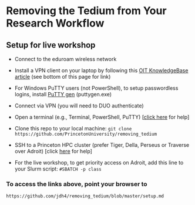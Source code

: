 # Removing the Tedium from Your Research Workflow

## Setup for live workshop

+ Connect to the eduroam wireless network

+ Install a VPN client on your laptop by following this <a href="https://princeton.service-now.com/snap?id=kb_article&sys_id=ce2a27064f9ca20018ddd48e5210c745" target="_black">OIT KnowledgeBase article</a> (see bottom of this page for link)

+ For Windows PuTTY users (not PowerShell), to setup passwordless logins, install <a href="https://www.chiark.greenend.org.uk/~sgtatham/putty/latest.html" target="_blank">PuTTY gen</a> (puttygen.exe)

+ Connect via VPN (you will need to DUO authenticate)

+ Open a terminal (e.g., Terminal, PowerShell, PuTTY) [<a href="https://researchcomputing.princeton.edu/education/training/hardware-and-software-requirements-picscie-workshops" target="_blank">click here</a> for help]

+ Clone this repo to your local machine: `git clone https://github.com/PrincetonUniversity/removing_tedium`

+ SSH to a Princeton HPC cluster (prefer Tiger, Della, Perseus or Traverse over Adroit) [click [here](https://researchcomputing.princeton.edu/faq/why-cant-i-login-to-a-clu) for help]

+ For the live workshop, to get priority access on Adroit, add this line to your Slurm script: `#SBATCH -p class`

### To access the links above, point your browser to

`https://github.com/jdh4/removing_tedium/blob/master/setup.md`

